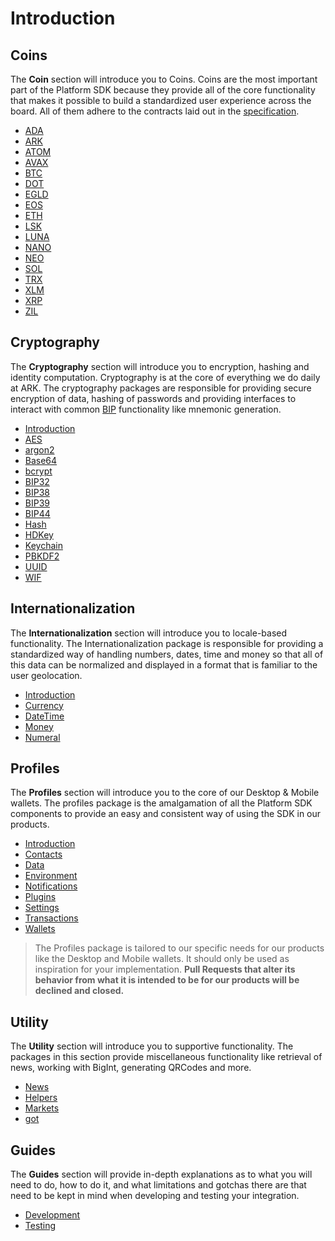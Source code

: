 # Introduction

## Coins

The **Coin** section will introduce you to Coins. Coins are the most important part of the Platform SDK because they provide all of the core functionality that makes it possible to build a standardized user experience across the board. All of them adhere to the contracts laid out in the [specification](/docs/specification.md).

- [ADA](/docs/coins/ada.md)
- [ARK](/docs/coins/ark.md)
- [ATOM](/docs/coins/atom.md)
- [AVAX](/docs/coins/avax.md)
- [BTC](/docs/coins/btc.md)
- [DOT](/docs/coins/dot.md)
- [EGLD](/docs/coins/egld.md)
- [EOS](/docs/coins/eos.md)
- [ETH](/docs/coins/eth.md)
- [LSK](/docs/coins/lsk.md)
- [LUNA](/docs/coins/luna.md)
- [NANO](/docs/coins/nano.md)
- [NEO](/docs/coins/neo.md)
- [SOL](/docs/coins/sol.md)
- [TRX](/docs/coins/trx.md)
- [XLM](/docs/coins/xlm.md)
- [XRP](/docs/coins/xrp.md)
- [ZIL](/docs/coins/zil.md)

## Cryptography

The **Cryptography** section will introduce you to encryption, hashing and identity computation. Cryptography is at the core of everything we do daily at ARK. The cryptography packages are responsible for providing secure encryption of data, hashing of passwords and providing interfaces to interact with common [BIP](https://github.com/bitcoin/bips) functionality like mnemonic generation.

- [Introduction](/docs/crypto.md)
- [AES](/docs/crypto/aes.md)
- [argon2](/docs/crypto/argon2.md)
- [Base64](/docs/crypto/base64.md)
- [bcrypt](/docs/crypto/bcrypt.md)
- [BIP32](/docs/crypto/bip32.md)
- [BIP38](/docs/crypto/bip38.md)
- [BIP39](/docs/crypto/bip39.md)
- [BIP44](/docs/crypto/bip44.md)
- [Hash](/docs/crypto/hash.md)
- [HDKey](/docs/crypto/hdkey.md)
- [Keychain](/docs/crypto/keychain.md)
- [PBKDF2](/docs/crypto/pbkdf2.md)
- [UUID](/docs/crypto/uuid.md)
- [WIF](/docs/crypto/wif.md)

## Internationalization

The **Internationalization** section will introduce you to locale-based functionality. The Internationalization package is responsible for providing a standardized way of handling numbers, dates, time and money so that all of this data can be normalized and displayed in a format that is familiar to the user geolocation.

- [Introduction](/docs/intl.md)
- [Currency](/docs/intl/currency.md)
- [DateTime](/docs/intl/datetime.md)
- [Money](/docs/intl/money.md)
- [Numeral](/docs/intl/numeral.md)

## Profiles

The **Profiles** section will introduce you to the core of our Desktop & Mobile wallets. The profiles package is the amalgamation of all the Platform SDK components to provide an easy and consistent way of using the SDK in our products.

- [Introduction](/docs/profiles.md)
- [Contacts](/docs/profiles/contacts.md)
- [Data](/docs/profiles/data.md)
- [Environment](/docs/profiles/environment.md)
- [Notifications](/docs/profiles/notifications.md)
- [Plugins](/docs/profiles/plugins.md)
- [Settings](/docs/profiles/settings.md)
- [Transactions](/docs/profiles/transactions.md)
- [Wallets](/docs/profiles/wallets.md)

> The Profiles package is tailored to our specific needs for our products like the Desktop and Mobile wallets. It should only be used as inspiration for your implementation. **Pull Requests that alter its behavior from what it is intended to be for our products will be declined and closed.**

## Utility

The **Utility** section will introduce you to supportive functionality. The packages in this section provide miscellaneous functionality like retrieval of news, working with BigInt, generating QRCodes and more.

- [News](/docs/utility/news.md)
- [Helpers](/docs/utility/helpers.md)
- [Markets](/docs/utility/markets.md)
- [got](/docs/utility/got.md)

## Guides

The **Guides** section will provide in-depth explanations as to what you will need to do, how to do it, and what limitations and gotchas there are that need to be kept in mind when developing and testing your integration.

- [Development](/docs/guides/development)
- [Testing](/docs/guides/testing)
